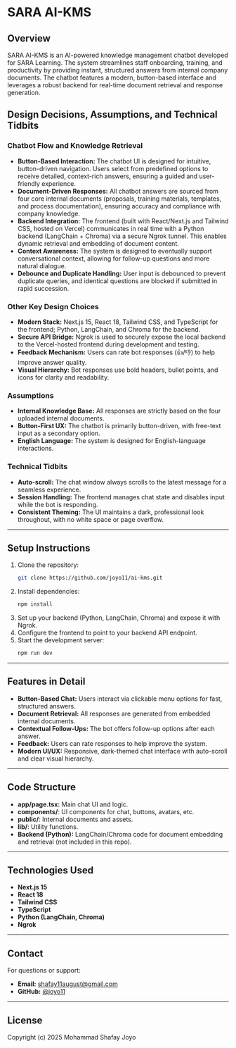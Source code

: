 # SARA AI-KMS

## Overview
SARA AI-KMS is an AI-powered knowledge management chatbot developed for SARA Learning. The system streamlines staff onboarding, training, and productivity by providing instant, structured answers from internal company documents. The chatbot features a modern, button-based interface and leverages a robust backend for real-time document retrieval and response generation.

## Design Decisions, Assumptions, and Technical Tidbits

### Chatbot Flow and Knowledge Retrieval
- **Button-Based Interaction:** The chatbot UI is designed for intuitive, button-driven navigation. Users select from predefined options to receive detailed, context-rich answers, ensuring a guided and user-friendly experience.
- **Document-Driven Responses:** All chatbot answers are sourced from four core internal documents (proposals, training materials, templates, and process documentation), ensuring accuracy and compliance with company knowledge.
- **Backend Integration:** The frontend (built with React/Next.js and Tailwind CSS, hosted on Vercel) communicates in real time with a Python backend (LangChain + Chroma) via a secure Ngrok tunnel. This enables dynamic retrieval and embedding of document content.
- **Context Awareness:** The system is designed to eventually support conversational context, allowing for follow-up questions and more natural dialogue.
- **Debounce and Duplicate Handling:** User input is debounced to prevent duplicate queries, and identical questions are blocked if submitted in rapid succession.

### Other Key Design Choices
- **Modern Stack:** Next.js 15, React 18, Tailwind CSS, and TypeScript for the frontend; Python, LangChain, and Chroma for the backend.
- **Secure API Bridge:** Ngrok is used to securely expose the local backend to the Vercel-hosted frontend during development and testing.
- **Feedback Mechanism:** Users can rate bot responses (👍/👎) to help improve answer quality.
- **Visual Hierarchy:** Bot responses use bold headers, bullet points, and icons for clarity and readability.

### Assumptions
- **Internal Knowledge Base:** All responses are strictly based on the four uploaded internal documents.
- **Button-First UX:** The chatbot is primarily button-driven, with free-text input as a secondary option.
- **English Language:** The system is designed for English-language interactions.

### Technical Tidbits
- **Auto-scroll:** The chat window always scrolls to the latest message for a seamless experience.
- **Session Handling:** The frontend manages chat state and disables input while the bot is responding.
- **Consistent Theming:** The UI maintains a dark, professional look throughout, with no white space or page overflow.

---

## Setup Instructions

1. Clone the repository:
   ```bash
   git clone https://github.com/joyo11/ai-kms.git
   ```
2. Install dependencies:
   ```bash
   npm install
   ```
3. Set up your backend (Python, LangChain, Chroma) and expose it with Ngrok.
4. Configure the frontend to point to your backend API endpoint.
5. Start the development server:
   ```bash
   npm run dev
   ```

---

## Features in Detail
- **Button-Based Chat:** Users interact via clickable menu options for fast, structured answers.
- **Document Retrieval:** All responses are generated from embedded internal documents.
- **Contextual Follow-Ups:** The bot offers follow-up options after each answer.
- **Feedback:** Users can rate responses to help improve the system.
- **Modern UI/UX:** Responsive, dark-themed chat interface with auto-scroll and clear visual hierarchy.

---

## Code Structure
- **app/page.tsx:** Main chat UI and logic.
- **components/**: UI components for chat, buttons, avatars, etc.
- **public/**: Internal documents and assets.
- **lib/**: Utility functions.
- **Backend (Python):** LangChain/Chroma code for document embedding and retrieval (not included in this repo).

---

## Technologies Used
- **Next.js 15**
- **React 18**
- **Tailwind CSS**
- **TypeScript**
- **Python (LangChain, Chroma)**
- **Ngrok**

---

## Contact
For questions or support:

- **Email:** shafay11august@gmail.com
- **GitHub:** [@joyo11](https://github.com/joyo11)

---

## License
Copyright (c) 2025 Mohammad Shafay Joyo 